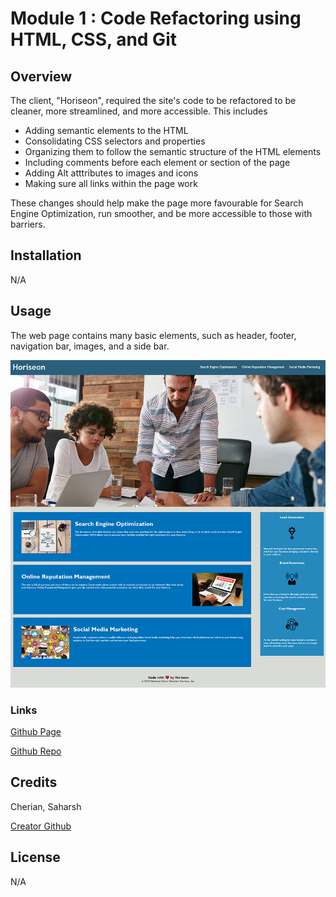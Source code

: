 #  Module 1 : Code Refactoring using HTML, CSS, and Git

## Overview

The client, "Horiseon", required the site's code to be refactored to be cleaner, more streamlined, and more accessible. This includes
- Adding semantic elements to the HTML
- Consolidating CSS selectors and properties
- Organizing them to follow the semantic structure of the HTML elements
- Including comments before each element or section of the page
- Adding Alt atttributes to images and icons
- Making sure all links within the page work

These changes should help make the page more favourable for Search Engine Optimization, run smoother, and be more accessible to those with barriers.

## Installation

N/A

## Usage

The web page contains many basic elements, such as header, footer, navigation bar, images, and a side bar.

![Screenshot of full working page](./assets/images/readme%20screenshot.jpg "Horiseon Home Page screenshot")

### Links

 [Github Page](https://sashdc.github.io/Module1challenge/)

 [Github Repo](https://github.com/sashdc/Module1challenge)

 ## Credits

Cherian, Saharsh


[Creator Github](https://github.com/sashdc)

## License

N/A



